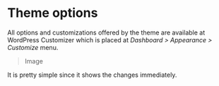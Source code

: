 # Theme options

All options and customizations offered by the theme are available at WordPress Customizer which is placed at _Dashboard > Appearance > Customize_ menu.

> Image

It is pretty simple since it shows the changes immediately.